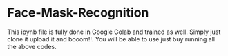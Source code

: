 # Face-Mask-Recognition

This ipynb file is fully done in Google Colab and trained as well. Simply just clone it upload it and booom!!. You will be able to use just buy running all the above codes.
